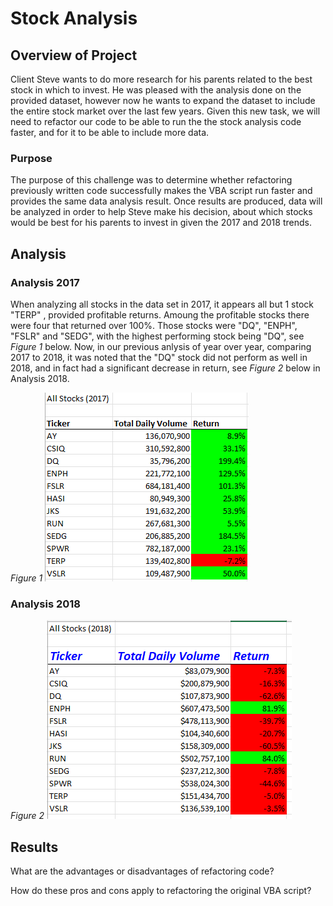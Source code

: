 # Stock Analysis

## Overview of Project
Client Steve wants to do more research for his parents related to the best stock in which to invest. He was pleased with the analysis done on the provided dataset, however now he wants to expand the dataset to include the entire stock market over the last few years. Given this new task, we will need to refactor our code to be able to run the the stock analysis code faster, and for it to be able to include more data.

### Purpose 
 The purpose of this challenge was to determine whether refactoring previously written code successfully makes the VBA script run faster and provides the same data analysis result. Once results are produced, data will be analyzed in order to help Steve make his decision, about which stocks would be best for his parents to invest in given the 2017 and 2018 trends.

## Analysis

### Analysis 2017
When analyzing all stocks in the data set in 2017, it appears all but 1 stock "TERP" , provided profitable returns. Amoung the profitable stocks there were four that returned over 100%. Those stocks were "DQ", "ENPH", "FSLR" and "SEDG", with the highest performing stock being "DQ", see *Figure 1* below. Now, in our previous anlysis of year over year, comparing 2017 to 2018, it was noted that the "DQ" stock did not perform as well in 2018, and in fact had a significant decrease in return, see *Figure 2* below in Analysis 2018. 


*Figure 1*
![VBA_Challenge_2017](https://github.com/maureengamache/Stock-Analysis/blob/main/VBA_Challenge_2017.png)

### Analysis 2018
 

*Figure 2*
![VBA_Challenge_2018](https://github.com/maureengamache/Stock-Analysis/blob/main/VBA_Challenge_2018.png)
 

## Results

What are the advantages or disadvantages of refactoring code?

How do these pros and cons apply to refactoring the original VBA script?

